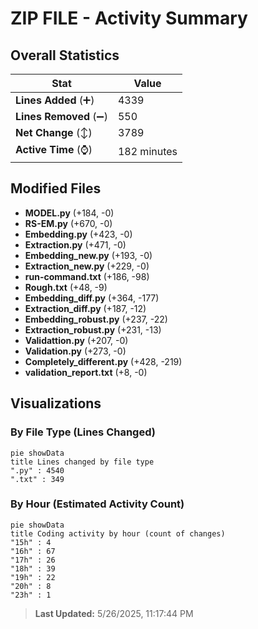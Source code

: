 # ZIP FILE - Activity Summary 

## Overall Statistics

| Stat                   | Value                                                             |
| ---------------------- | ----------------------------------------------------------------- |
| **Lines Added** (➕)   | 4339                                          |
| **Lines Removed** (➖) | 550                                        |
| **Net Change** (↕)    | 3789                |
| **Active Time** (⌚)   | 182 minutes |


## Modified Files
- **MODEL.py** (+184, -0)
- **RS-EM.py** (+670, -0)
- **Embedding.py** (+423, -0)
- **Extraction.py** (+471, -0)
- **Embedding_new.py** (+193, -0)
- **Extraction_new.py** (+229, -0)
- **run-command.txt** (+186, -98)
- **Rough.txt** (+48, -9)
- **Embedding_diff.py** (+364, -177)
- **Extraction_diff.py** (+187, -12)
- **Embedding_robust.py** (+237, -22)
- **Extraction_robust.py** (+231, -13)
- **Validattion.py** (+207, -0)
- **Validation.py** (+273, -0)
- **Completely_different.py** (+428, -219)
- **validation_report.txt** (+8, -0)

## Visualizations

### By File Type (Lines Changed)

```mermaid
pie showData
title Lines changed by file type
".py" : 4540
".txt" : 349
```

### By Hour (Estimated Activity Count)

```mermaid
pie showData
title Coding activity by hour (count of changes)
"15h" : 4
"16h" : 67
"17h" : 26
"18h" : 39
"19h" : 22
"20h" : 8
"23h" : 1
```


> **Last Updated:** 5/26/2025, 11:17:44 PM
